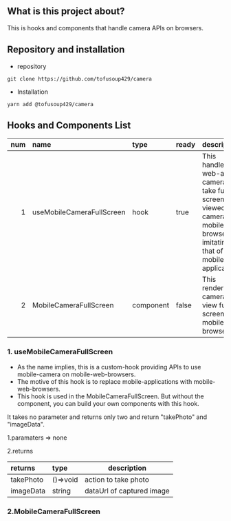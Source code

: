 ## What is this project about?
This is hooks and components that handle camera APIs on browsers.

## Repository and installation 
* repository
```
git clone https://github.com/tofusoup429/camera
```
* Installation
```
yarn add @tofusoup429/camera
```

## Hooks and Components List
|num| name | type  | ready  | description  |
|---:| :------- | :--- | :--- |---------------------------------------------|
|1| useMobileCameraFullScreen | hook |true| This handles web-api of camera to take full-screen-viewed camera on mobile-browser, imitating that of a mobile application |
|2| MobileCameraFullScreen | component |false| This renders camera-view full-screen on a mobile browser |

### 1. useMobileCameraFullScreen
* As the name implies, this is a custom-hook providing APIs to use mobile-camera on mobile-web-browsers. 
* The motive of this hook is to replace mobile-applications with mobile-web-browsers.
* This hook is used in the MobileCameraFullScreen. But without the component, you can build your own components with this hook. 

It takes no parameter and returns only two and return "takePhoto" and "imageData".  

1.paramaters => none

2.returns 

| returns | type  | description  |
| :------- | :--- | --- |
| takePhoto | ()=>void | action to take photo |
| imageData | string | dataUrl of captured image |


### 2.MobileCameraFullScreen
